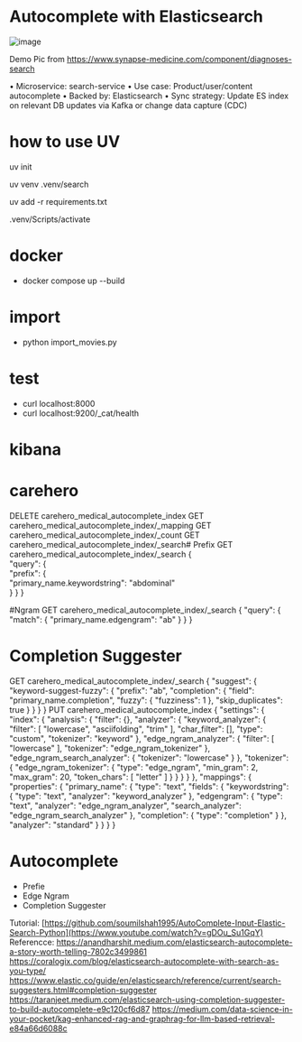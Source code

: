# Autocomplete with Elasticsearch
![image](https://github.com/user-attachments/assets/48d60a5b-4585-4492-816a-8536ad66fdf9)

Demo Pic from https://www.synapse-medicine.com/component/diagnoses-search


•	Microservice: search-service
•	Use case: Product/user/content autocomplete
•	Backed by: Elasticsearch
•	Sync strategy: Update ES index on relevant DB updates via Kafka or change data capture (CDC)


# how to use UV

uv init

uv venv .venv/search

uv add -r requirements.txt

.venv/Scripts/activate

# docker 
- docker compose up --build

# import
- python import_movies.py

# test
- curl localhost:8000
- curl localhost:9200/_cat/health

# kibana


# carehero
DELETE carehero_medical_autocomplete_index
GET carehero_medical_autocomplete_index/_mapping
GET carehero_medical_autocomplete_index/_count
GET carehero_medical_autocomplete_index/_search# Prefix
GET carehero_medical_autocomplete_index/_search
{  
  "query": {    
    "prefix": {      
      "primary_name.keywordstring": "abdominal"    
     }
   }
}

#Ngram
GET carehero_medical_autocomplete_index/_search
{
  "query": {
    "match": {
      "primary_name.edgengram": "ab"
    }
  }
}

# Completion Suggester
GET carehero_medical_autocomplete_index/_search
{
  "suggest": {
    "keyword-suggest-fuzzy": {
      "prefix": "ab",
      "completion": {
        "field": "primary_name.completion",
        "fuzzy": {
          "fuzziness": 1
        },
        "skip_duplicates": true
      }
    }
  }
}
PUT carehero_medical_autocomplete_index
{
  "settings": {
    "index": {
      "analysis": {
        "filter": {},
        "analyzer": {
          "keyword_analyzer": {
            "filter": [
              "lowercase",
              "asciifolding",
              "trim"
            ],
            "char_filter": [],
            "type": "custom",
            "tokenizer": "keyword"
          },
          "edge_ngram_analyzer": {
            "filter": [
              "lowercase"
            ],
            "tokenizer": "edge_ngram_tokenizer"
          },
          "edge_ngram_search_analyzer": {
            "tokenizer": "lowercase"
          }
        },
        "tokenizer": {
          "edge_ngram_tokenizer": {
            "type": "edge_ngram",
            "min_gram": 2,
            "max_gram": 20,
            "token_chars": [
              "letter"
            ]
          }
        }
      }
    }
  },
  "mappings": {
    "properties": {
      "primary_name": {
        "type": "text",
        "fields": {
          "keywordstring": {
            "type": "text",
            "analyzer": "keyword_analyzer"
          },
          "edgengram": {
            "type": "text",
            "analyzer": "edge_ngram_analyzer",
            "search_analyzer": "edge_ngram_search_analyzer"
          },
          "completion": {
            "type": "completion"
          }
        },
        "analyzer": "standard"
      }
    }
  }
}

# Autocomplete 

- Prefie 
- Edge Ngram
- Completion Suggester

Tutorial: [https://github.com/soumilshah1995/AutoComplete-Input-Elastic-Search-Python](https://www.youtube.com/watch?v=gDOu_Su1GqY)
Referencce:
https://anandharshit.medium.com/elasticsearch-autocomplete-a-story-worth-telling-7802c3499861
https://coralogix.com/blog/elasticsearch-autocomplete-with-search-as-you-type/
https://www.elastic.co/guide/en/elasticsearch/reference/current/search-suggesters.html#completion-suggester
https://taranjeet.medium.com/elasticsearch-using-completion-suggester-to-build-autocomplete-e9c120cf6d87
https://medium.com/data-science-in-your-pocket/kag-enhanced-rag-and-graphrag-for-llm-based-retrieval-e84a66d6088c
